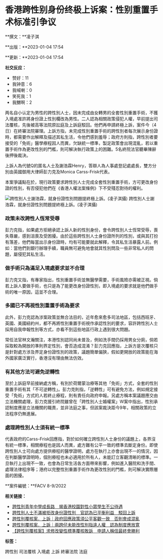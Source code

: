 # 香港跨性别身份终极上诉案：性别重置手术标准引争议

**撰文：**凌子淇

**出版：**2023-01-04 17:54

**更新：**2023-01-04 17:54

**社交反应：**

*   赞好：11
*   我钟意：6
*   我喊喇：0
*   笑死我：1
*   我嬲啊：2

两名自小认定为男性的跨性別人士，因未完成由女轉男的全套性別重置手術，不獲入境處准許將身份證上性別欄改為男性。二人認為相關政策侵犯人權，早前提出司法覆核，先後被高等法院原訟庭及上訴庭駁回。他們再申請終極上訴，案件今（4日）在終審法院審理。上訴方指，未完成性別重置手術的跨性別者每次展示身份證時，都需要作出解釋及描述其私生活，令他們感到羞辱；政府方則指，跨性別者要接受的「免術」醫學療程因人而異，欠缺統一標準，製定政策會出現混亂，若以重置手術作為更改性別的門檻，則可解決執行政策上的困難。5名終院法官聽畢陳辭後押後裁決。

上訴人為代號Q的匿名人士及謝浩霖Henry，答辯人為人事處登記處處長，雙方分別由英國御用大律師彭力克及Monica Carss-Frisk代表。

本案爭議點在於，現行政策要求跨性別人士完成全套性別重置手術，方可更改身份證的性別，有否侵犯他們在《香港人權法案條例》下不受殘忍對待的權利。

![跨性別人士謝浩霖，就身份證性別問題提終極上訴。(凌子淇攝)](https://cdn.hk01.com/di/media/images/dw/20230104/687869218853376000966284.jpeg/yQyYtVj-0W4L9Lz68eYV9i8d2S_4e15c7b9s8Xg8QXM?v=w1200)
跨性別人士謝浩霖，就身份證性別問題提終極上訴。(凌子淇攝)

### 政策未改跨性人恆常受辱

彭力克指，如果處方拒絕承認上訴人新的性別身份，會令跨性別人士恆常受辱，喪失尊嚴，感到沮喪及受困擾。由於這些跨性別人士身份證所列的性別，或與其打扮有落差，他們每當出示身份證時，均有可能要就此解釋，令其私生活暴露人前。例如：當他們到銀行辦理手續，職員無可避免地會就其性別問及一些非常私人的問題，屬侵犯其私生活。

### 做手術只為滿足入境處要求並不合理

彭力克又指，有專家指出，性別重置手術並無醫學需要，手術風險亦需被正視。倘若上訴人要做手術，也只是為了能更改身份證性別，即入境處的要求就是他們做手術的唯一原因，這並不合理。

### 多國已不再視性別重置手術為要求

此外，彭力克認為涉案政策並無合法目的，近年愈來愈多司法地區，包括西班牙、英國、美國紐約州，都不再將性別重置手術視作承認性別的要求，容許跨性別人士採用自我申報性別等方式，亦看不到這些地區行政上遇到很大問題。

常任法官林文瀚關注，本港性別認同尚未普及，例如洗手間仍採用男女分廁，倘若採取較為開放的準則界定性別，會否造成混淆？彭力克回應指，上訴方是次覆核只是針對處方涉及界定身份證性別的政策，議題簡單偏狹，假如更開放的政策能在海外國家廣泛實行，香港沒有理由無法仿效。

### 有其他方法可避免逆轉性

至於上訴庭早前接納處方稱，有別於荷爾蒙治療等其他「免術」方式，全套的性別重置手術有其「不可逆轉性」。彭力克則指，「逆轉性」可有避免方法，例如規定接受「免術」方式的人若終止療程，則有責任向政府申報。另處方稱本案議題應交由立法機關處理，彭力克援引終院雖曾在「跨性別人士婚權案」W案中指出，性別承認制度應是立法機關的職責，並非法庭之事，但該案裁決距今9年，相關政策的立法程序仍無進展。

### 處理跨性別人士須有統一標準

代表政府的Carss-Frisk回應指，對於如何確立跨性別人士身份的議題上，各界沒有統一標準，相關療程也是因人而異，處方難有公平一致的標準去斷定身份。即使跨性別人士可向處方提供療程的醫學證明，處方在執行上亦會出現不一的情況，因在判斷醫學證明時，個別療程也未必適用於所有人，未能訂立客觀清晰的標準。一旦執行上出現不一致，也會為日常生活各方面帶來影響，例如進入醫院和洗手間、處理法律程序等；港府以完整性別重置手術作為更改性別的門檻，則可解決實際層面的困擾。

**案件編號：**FACV 8-9/2022

**相关链接：**

*   [跨性別青年中學成長路　揭香港校園對性小眾學生不公待遇](/%E7%A4%BE%E5%8D%80%E5%B0%88%E9%A1%8C/848843/%E8%B7%A8%E6%80%A7%E5%88%A5%E9%9D%92%E5%B9%B4%E4%B8%AD%E5%AD%B8%E6%88%90%E9%95%B7%E8%B7%AF-%E6%8F%AD%E9%A6%99%E6%B8%AF%E6%A0%A1%E5%9C%92%E5%B0%8D%E6%80%A7%E5%B0%8F%E7%9C%BE%E5%AD%B8%E7%94%9F%E4%B8%8D%E5%85%AC%E5%BE%85%E9%81%87)
*   [跨性別人士不滿被拒改身份證性別　官認為已平衡利益　駁回上訴](/%E7%A4%BE%E6%9C%83%E6%96%B0%E8%81%9E/728947/%E8%B7%A8%E6%80%A7%E5%88%A5%E4%BA%BA%E5%A3%AB%E4%B8%8D%E6%BB%BF%E8%A2%AB%E6%8B%92%E6%94%B9%E8%BA%AB%E4%BB%BD%E8%AD%89%E6%80%A7%E5%88%A5-%E5%AE%98%E8%AA%8D%E7%82%BA%E5%B7%B2%E5%B9%B3%E8%A1%A1%E5%88%A9%E7%9B%8A-%E9%A7%81%E5%9B%9E%E4%B8%8A%E8%A8%B4)
*   [跨性別覆核案．上訴｜政府回應政策須公平客觀一致　否則會成混亂](/%E7%A4%BE%E6%9C%83%E6%96%B0%E8%81%9E/676762/%E8%B7%A8%E6%80%A7%E5%88%A5%E8%A6%86%E6%A0%B8%E6%A1%88-%E4%B8%8A%E8%A8%B4-%E6%94%BF%E5%BA%9C%E5%9B%9E%E6%87%89%E6%94%BF%E7%AD%96%E9%A0%88%E5%85%AC%E5%B9%B3%E5%AE%A2%E8%A7%80%E4%B8%80%E8%87%B4-%E5%90%A6%E5%89%87%E6%9C%83%E6%88%90%E6%B7%B7%E4%BA%82)
*   [跨性別覆核案．上訴｜兩跨仔未能改性別指違人權　認為制度應放寛](/%E7%A4%BE%E6%9C%83%E6%96%B0%E8%81%9E/676108/%E8%B7%A8%E6%80%A7%E5%88%A5%E8%A6%86%E6%A0%B8%E6%A1%88-%E4%B8%8A%E8%A8%B4-%E4%B8%A4%E8%B7%A8%E4%BB%94%E6%9C%AA%E8%83%BD%E6%94%B9%E6%80%A7%E5%88%A5%E6%8C%87%E9%81%95%E4%BA%BA%E6%AC%8A-%E8%AA%8D%E7%82%BA%E5%88%B6%E5%BA%A6%E6%87%89%E6%94%BE%E5%AF%AC)
*   [【跨性別覆核案】求修改變性標準覆核敗訴　申請人稱信最終會勝利](/%E7%A4%BE%E6%9C%83%E6%96%B0%E8%81%9E/289110/%E8%B7%A8%E6%80%A7%E5%88%A5%E8%A6%86%E6%A0%B8%E6%A1%88-%E6%B1%82%E4%BF%AE%E6%94%B9%E8%AE%8A%E6%80%A7%E6%A8%99%E6%BA%96%E8%A6%86%E6%A0%B8%E6%95%97%E8%A8%B4-%E7%94%B3%E8%AB%8B%E4%BA%BA%E7%A8%B1%E4%BF%A1%E6%9C%80%E7%B5%82%E6%9C%83%E5%8B%9D%E5%88%A9)

**标签：**

跨性別
司法覆核
入境處
上訴
終審法院
法庭
